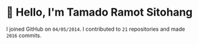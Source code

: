 # :wave: Hello, I'm Tamado Ramot Sitohang

I joined GitHub on `04/05/2014`. I contributed to `21` repositories and made `2016` commits.
